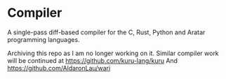 # Compiler
A single-pass diff-based compiler for the C, Rust, Python and Aratar
programming languages.

Archiving this repo as I am no longer working on it.
Similar compiler work will be continued at https://github.com/kuru-lang/kuru
And https://github.com/AldaronLau/wari
